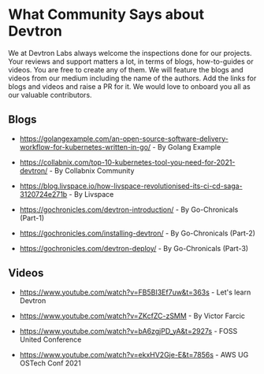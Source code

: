 # What Community Says about Devtron

 We at Devtron Labs always welcome the inspections done for our projects. Your reviews and support matters a lot, in terms of blogs, how-to-guides or videos. You are free to create any of them. We will feature the blogs and videos from our medium including the name of the authors.  Add the links for blogs and videos and raise a PR for it. We would love to onboard you all as our valuable contributors.

## Blogs

* https://golangexample.com/an-open-source-software-delivery-workflow-for-kubernetes-written-in-go/ - By Golang Example

* https://collabnix.com/top-10-kubernetes-tool-you-need-for-2021-devtron/ - By Collabnix Community

* https://blog.livspace.io/how-livspace-revolutionised-its-ci-cd-saga-3120724e271b - By Livspace

* https://gochronicles.com/devtron-introduction/ - By Go-Chronicals (Part-1)

* https://gochronicles.com/installing-devtron/ - By Go-Chronicals (Part-2)

* https://gochronicles.com/devtron-deploy/ - By Go-Chronicals (Part-3)


## Videos

* https://www.youtube.com/watch?v=FB5BI3Ef7uw&t=363s - Let's learn Devtron

* https://www.youtube.com/watch?v=ZKcfZC-zSMM - By Victor Farcic

* https://www.youtube.com/watch?v=bA6zgjPD_yA&t=2927s - FOSS United Conference

* https://www.youtube.com/watch?v=ekxHV2Gje-E&t=7856s - AWS UG OSTech Conf 2021